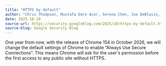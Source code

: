 ```yaml
---
title: "HTTPS by default"
author: "Chris Thompson, Mustafa Emre Acer, Serena Chen, Joe DeBlasio, Emily Stark and David Adrian"
date: 2025-10-28
source-url: https://security.googleblog.com/2025/10/https-by-default.html
source-blog: Google Security Blog
---
```


One year from now, with the release of Chrome 154 in October 2026, we will change the default settings of Chrome to enable “Always Use Secure Connections”. This means Chrome will ask for the user's permission before the first access to any public site without HTTPS.